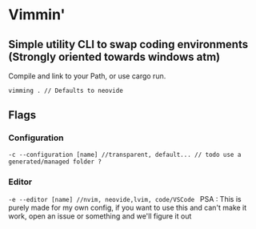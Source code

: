 # Vimmin'

## Simple utility CLI to swap coding environments (Strongly oriented towards windows atm)

Compile and link to your Path, or use cargo run.

```vimming . // Defaults to neovide``` 

## Flags
### Configuration
```-c --configuration [name] //transparent, default... // todo use a generated/managed folder ?```
### Editor
```-e --editor [name] //nvim, neovide,lvim, code/VSCode ``` 
PSA : This is purely made for my own config, if you want to use this and can't make it work, open an issue or something and we'll figure it out
